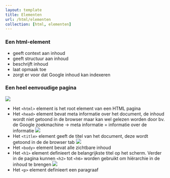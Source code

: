 ```yaml
---
layout: template
title: Elementen
url: /html/elementen
collection: [html, elementen]
---
```

<div class="highlight">
    <h3>Een html-element</h3>
    <ul>
        <li>geeft context aan inhoud</li>
        <li>geeft structuur aan inhoud</li>
        <li>beschrijft inhoud</li>
        <li>laat opmaak toe</li>
        <li>zorgt er voor dat Google inhoud kan indexeren</li>        
    </ul>
</div>

### Een heel eenvoudige pagina

<img src="{{ '/html/images/image-4-1024x491.png' | relative_url}}" />

<ul>
<li>Het <code>&lt;html&gt;</code> element is het root element van een HTML pagina</li>
<li>Het <code>&lt;head&gt;</code> element bevat meta informatie over het document, de inhoud wordt niet getoond in de browser maar kan wel gelezen worden door bv. de Google zoekmachine
-> meta informatie = informatie over de informatie

<img src="{{ '/html/images/image-143-150x150.png' | relative_url}}" />
</li>

<li>Het <code>&lt;title&gt;</code> element geeft de titel van het document, deze wordt getoond in de de browser tab
<img src="{{ '/html/images/image-142-768x78.png' | relative_url}}" />
</li>

<li>Het <code>&lt;body&gt;</code> element bevat alle zichtbare inhoud</li>
<li>Het <code>&lt;h1&gt;</code> element definieert de belangrijkste titel op het scherm. Verder in de pagina kunnen <code>&lt;h2&gt;</code> tot <code>&lt;h6&gt;</code> worden gebruikt om hiërarchie in de inhoud te brengen
<img src="{{ '/html/images/image-2-1024x226.png' | relative_url}}" />
</li>

<li>Het <code>&lt;p&gt;</code> element definieert een paragraaf</li>
</ul>